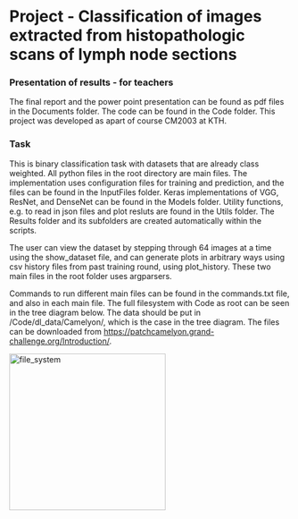 # Project - Classification of images extracted from histopathologic scans of lymph node sections

### Presentation of results - for teachers

The final report and the power point presentation can be found as pdf files in the Documents folder. The code can be found in the Code folder. This project was developed as apart of course CM2003 at KTH. 

### Task

This is binary classification task with datasets that are already class weighted. All python files in the root directory are main files. The implementation uses configuration files for training and prediction, and the files can be found in the InputFiles folder. Keras implementations of VGG, ResNet, and DenseNet can be found in the Models folder. Utility functions, e.g. to read in json files and plot resluts are found in the Utils folder. The Results folder and its subfolders are created automatically within the scripts.   

The user can view the dataset by stepping through 64 images at a time using the show_dataset file, and can generate plots in arbitrary ways using csv history files from past training round, using plot_history. These two main files in the root folder uses argparsers. 

Commands to run different main files can be found in the commands.txt file, and also in each main file. The full filesystem with Code as root can be seen in the tree diagram below. The data should be put in /Code/dl_data/Camelyon/, which is the case in the tree diagram. The files can be downloaded from https://patchcamelyon.grand-challenge.org/Introduction/. 

<img width=280 alt="file_system" src="https://user-images.githubusercontent.com/55019110/66723566-cac55080-ee1a-11e9-92b2-33c8cae2556b.png">


